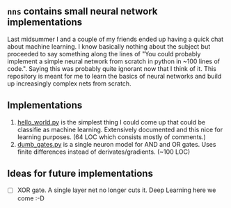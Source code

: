 ## `nns` contains small neural network implementations

Last midsummer I and a couple of my friends ended up having a quick chat about
machine learning. I know basically nothing about the subject but proceeded
to say something along the lines of "You could probably implement a simple neural
network from scratch in python in ~100 lines of code.". Saying this was probably
quite ignorant now that I think of it. This repository is meant for me to learn
the basics of neural networks and build up increasingly complex nets from scratch.

## Implementations

1. [hello_world.py](./hello_world.py) is the simplest thing I could come up that could be classifie as machine learning.
   Extensively documented and this nice for learning purposes. (64 LOC which consists mostly of comments.)
2. [dumb_gates.py](./dumb_gates.py) is a single neuron model for AND and OR gates. Uses finite differences
   instead of derivates/gradients. (~100 LOC)

## Ideas for future implementations

- [ ] XOR gate. A single layer net no longer cuts it. Deep Learning here we come :-D
